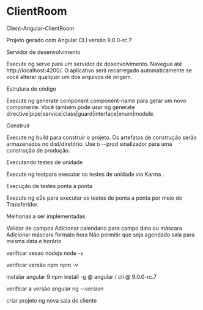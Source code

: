 # ClientRoom

Client-Angular-ClientRoom

Projeto gerado com Angular CLI versão 9.0.0-rc.7

Servidor de desenvolvimento

Execute ng serve para um servidor de desenvolvimento. 
Navegue até http://localhost:4200/. 
O aplicativo será recarregado automaticamente se você alterar qualquer um dos arquivos de origem.

Estrutura de código

Execute ng generate component component-name para gerar um novo componente. Você também pode usar ng generate directive|pipe|service|class|guard|interface|enum|module.

Construir

Execute ng build para construir o projeto. Os artefatos de construção serão armazenados no dist/diretório. Use o --prod sinalizador para uma construção de produção.

Executando testes de unidade

Execute ng testpara executar os testes de unidade via Karma .

Execução de testes ponta a ponta

Execute ng e2e para executar os testes de ponta a ponta por meio do Transferidor.

Melhorias a ser implementadas

Validar de campos
Adicionar calendario para campo data ou máscara
Adicionar máscara formato hora
Não permitir que seja agendado sala para mesma data e horário

verificar vesao nodejs
node -v

verificar versão npm
npm -v

instalar angular 9
npm install -g @ angular / cli @ 9.0.0-rc.7

verificar a versão angular
ng --version

criar projeto
ng nova sala do cliente
